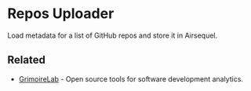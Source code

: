 # Repos Uploader

Load metadata for a list of GitHub repos and store it in Airsequel.


## Related

- [GrimoireLab] - Open source tools for software development analytics.

[GrimoireLab]: http://chaoss.github.io/grimoirelab/
